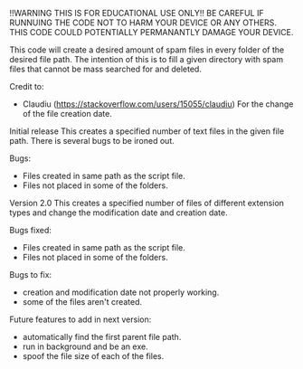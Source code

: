 !!WARNING THIS IS FOR EDUCATIONAL USE ONLY!!
BE CAREFUL IF RUNNUING THE CODE NOT TO HARM YOUR DEVICE OR ANY OTHERS. THIS CODE COULD POTENTIALLY PERMANANTLY DAMAGE YOUR DEVICE.

This code will create a desired amount of spam files in every folder of the desired file path. The intention of this is to fill a given directory with spam files that cannot be mass searched for and deleted. 

Credit to:
- Claudiu (https://stackoverflow.com/users/15055/claudiu)
    For the change of the file creation date.

Initial release
This creates a specified number of text files in the given file path. There is several bugs to be ironed out.

Bugs:
- Files created in same path as the script file.
- Files not placed in some of the folders.

Version 2.0
This creates a specified number of files of different extension types and change the modification date and creation date.

Bugs fixed:
- Files created in same path as the script file.
- Files not placed in some of the folders.

Bugs to fix:
- creation and modification date not properly working.
- some of the files aren't created.


Future features to add in next version:
- automatically find the first parent file path.
- run in background and be an exe.
- spoof the file size of each of the files.
